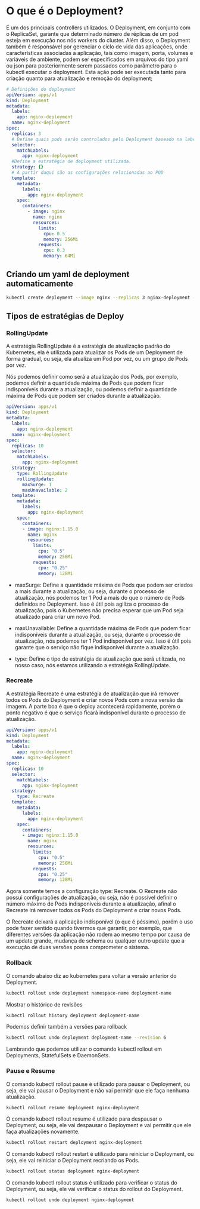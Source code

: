 # O que é o Deployment?

É um dos principais controllers utilizados. O Deployment, em conjunto com o ReplicaSet, garante que determinado número de réplicas de um pod esteja em execução nos nós workers do cluster. Além disso, o Deployment também é responsável por gerenciar o ciclo de vida das aplicações, onde características associadas a aplicação, tais como imagem, porta, volumes e variáveis de ambiente, podem ser especificados em arquivos do tipo yaml ou json para posteriormente serem passados como parâmetro para o kubectl executar o deployment. Esta ação pode ser executada tanto para criação quanto para atualização e remoção do deployment;


```yml
# Definições do deployment
apiVersion: apps/v1
kind: Deployment
metadata:
  labels:
    app: nginx-deployment
  name: nginx-deployment
spec:
  replicas: 3
  # Define quais pods serão controlados pelo Deployment baseado na label
  selector:
    matchLabels:
      app: nginx-deployment
  #Define a estratégia de deployment utilizada.
  strategy: {}
  # A partir daqui são as configurações relacionadas ao POD
  template:
    metadata:
      labels:
        app: nginx-deployment
    spec:
      containers:
        - image: nginx
          name: nginx
          resources:
            limits:
              cpu: 0.5
              memory: 256Mi
            requests:
              cpu: 0.3
              memory: 64Mi
```

## Criando um yaml de deployment automaticamente

```bash
kubectl create deployment --image nginx --replicas 3 nginx-deployment --dry-run=client -o yaml > deploy-template.yaml
```

## Tipos de estratégias de Deploy

### RollingUpdate

A estratégia RollingUpdate é a estratégia de atualização padrão do Kubernetes, ela é utilizada para atualizar os Pods de um Deployment de forma gradual, ou seja, ela atualiza um Pod por vez, ou um grupo de Pods por vez.

Nós podemos definir como será a atualização dos Pods, por exemplo, podemos definir a quantidade máxima de Pods que podem ficar indisponíveis durante a atualização, ou podemos definir a quantidade máxima de Pods que podem ser criados durante a atualização.

```yml
apiVersion: apps/v1
kind: Deployment
metadata:
  labels:
    app: nginx-deployment
  name: nginx-deployment
spec:
  replicas: 10
  selector:
    matchLabels:
      app: nginx-deployment
  strategy:
    type: RollingUpdate
    rollingUpdate:
      maxSurge: 1
      maxUnavailable: 2
  template:
    metadata:
      labels:
        app: nginx-deployment
    spec:
      containers:
      - image: nginx:1.15.0
        name: nginx
        resources:
          limits:
            cpu: "0.5"
            memory: 256Mi
          requests:
            cpu: "0.25"
            memory: 128Mi
```

- maxSurge: Define a quantidade máxima de Pods que podem ser criados a mais durante a atualização, ou seja, durante o processo de atualização, nós podemos ter 1 Pod a mais do que o número de Pods definidos no Deployment. Isso é útil pois agiliza o processo de atualização, pois o Kubernetes não precisa esperar que um Pod seja atualizado para criar um novo Pod.

- maxUnavailable: Define a quantidade máxima de Pods que podem ficar indisponíveis durante a atualização, ou seja, durante o processo de atualização, nós podemos ter 1 Pod indisponível por vez. Isso é útil pois garante que o serviço não fique indisponível durante a atualização.

- type: Define o tipo de estratégia de atualização que será utilizada, no nosso caso, nós estamos utilizando a estratégia RollingUpdate.

### Recreate

A estratégia Recreate é uma estratégia de atualização que irá remover todos os Pods do Deployment e criar novos Pods com a nova versão da imagem. A parte boa é que o deploy acontecerá rapidamente, porém o ponto negativo é que o serviço ficará indisponível durante o processo de atualização.

```yml
apiVersion: apps/v1
kind: Deployment
metadata:
  labels:
    app: nginx-deployment
  name: nginx-deployment
spec:
  replicas: 10
  selector:
    matchLabels:
      app: nginx-deployment
  strategy:
    type: Recreate
  template:
    metadata:
      labels:
        app: nginx-deployment
    spec:
      containers:
      - image: nginx:1.15.0
        name: nginx
        resources:
          limits:
            cpu: "0.5"
            memory: 256Mi
          requests:
            cpu: "0.25"
            memory: 128Mi
```

Agora somente temos a configuração type: Recreate. O Recreate não possui configurações de atualização, ou seja, não é possível definir o número máximo de Pods indisponíveis durante a atualização, afinal o Recreate irá remover todos os Pods do Deployment e criar novos Pods.

O Recreate deixará a aplicação indisponível (o que é péssimo), porém o uso pode fazer sentido quando tivermos que garantir, por exemplo, que diferentes versões da aplicação não rodem ao mesmo tempo por causa de um update grande, mudança de schema ou qualquer outro update que a execução de duas versões possa comprometer o sistema.


### Rollback

O comando abaixo diz ao kubernetes para voltar a versão anterior do Deployment.

```bash
kubectl rollout undo deployment namespace-name deployment-name
```

Mostrar o histórico de revisões

```bash
kubectl rollout history deployment deployment-name
```


Podemos definir também a versões para rollback

```bash
kubectl rollout undo deployment deployment-name --revision 6
```

Lembrando que podemos utilizar o comando kubectl rollout em Deployments, StatefulSets e DaemonSets.

### Pause e Resume

O comando kubectl rollout pause é utilizado para pausar o Deployment, ou seja, ele vai pausar o Deployment e não vai permitir que ele faça nenhuma atualização.

```bash
kubectl rollout resume deployment nginx-deployment
```

O comando kubectl rollout resume é utilizado para despausar o Deployment, ou seja, ele vai despausar o Deployment e vai permitir que ele faça atualizações novamente.

```bash
kubectl rollout restart deployment nginx-deployment
```

O comando kubectl rollout restart é utilizado para reiniciar o Deployment, ou seja, ele vai reiniciar o Deployment recriando os Pods.

```bash
kubectl rollout status deployment nginx-deployment
```

O comando kubectl rollout status é utilizado para verificar o status do Deployment, ou seja, ele vai verificar o status do rollout do Deployment.

```bash
kubectl rollout undo deployment nginx-deployment
```
